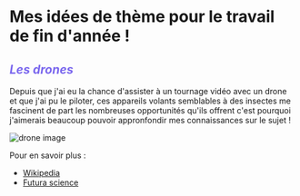# **Mes idées de thème pour le travail de fin d'année !**


## <span style="color: #7B68EE"> _Les drones_ </span>

Depuis que j'ai eu la chance d'assister à un tournage vidéo avec un drone et que j'ai pu le piloter, ces appareils volants semblables à des insectes me fascinent de part les nombreuses opportunités qu'ils offrent c'est pourquoi j'aimerais beaucoup pouvoir appronfondir mes connaissances sur le sujet !

![drone image](https://store.storeimages.cdn-apple.com/4668/as-images.apple.com/is/HMA02?wid=1144&hei=1144&fmt=jpeg&qlt=95&op_usm=0.5,0.5&.v=1534191282173)

Pour en savoir plus :

- [Wikipedia](https://fr.wikipedia.org/wiki/Drone)
- [Futura science](https://www.futura-sciences.com/sciences/definitions/aeronautique-drone-6174/)



